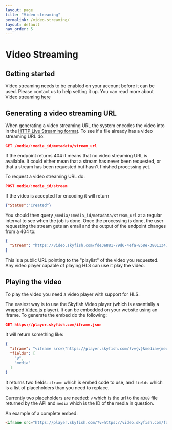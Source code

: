 ```yaml
---
layout: page
title: "Video streaming"
permalink: /video-streaming/
layout: default
nav_order: 5
---
```


# Video Streaming

## Getting started
Video streaming needs to be enabled on your account before it can be used. Please contact us to help setting it up. You can read more about Video streaming [here](https://www.skyfish.com/features/streaming)

## Generating a video streaming URL
When generating a video streaming URL the system encodes the video into in the [HTTP Live Streaming format](https://en.wikipedia.org/wiki/HTTP_Live_Streaming). To see if a file already has a video streaming URL do:

```json
GET /media/:media_id/metadata/stream_url
```

If the endpoint returns 404 it means that no video streaming URL is available. It could either mean that a stream has never been requested, or that a stream has been requested but hasn't finished processing yet. 

To request a video streaming URL do:

```json
POST media/:media_id/stream
```

If the video is accepted for encoding it will return
```json
{"Status":"Created"}
```

You should then query `/media/:media_id/metadata/stream_url` at a regular interval to see when the job is done. Once the processing is done, the user requesting the stream  gets an email and the output of the endpoint changes from a 404 to:

```json
{
  "Stream": "https://video.skyfish.com/fde3e881-79d6-4efa-858e-380113476546/AppleHLS1/stream-1337-4242.m3u8"
}
```

This is a public URL pointing to the "playlist" of the video you requested. Any video player capable of playing HLS can use it play the video. 

## Playing the video
To play the video you need a video player with support for HLS. 

The easiest way is to use the Skyfish Video player (which is essentially a wrapped [Video.js](https://videojs.com/) player). It can be embedded on your website using an iframe. To generate the embed do the following:

```json
GET https://player.skyfish.com/iframe.json
```

It will return something like:
```json
{
  "iframe": "<iframe src=\"https://player.skyfish.com/?v={v}&media={media}\" width=\"560\" height=\"315\" style=\"border: 0\" title=\"Skyfish video\" allow=\"fullscreen; accelerometer; autoplay; encrypted-media; gyroscope; picture-in-picture\" allowfullscreen onLoad=\"!function(e){try{e.style.maxWidth='100%';var n=e.width/e.height;if(0<n){var t,d;(t=function(){var t,i=e.getBoundingClientRect();t=i.width<e.width?(i.width/n).toFixed(0)+'px':'none',d!==t&&(e.style.maxHeight=d=t)})(),window.addEventListener('resize',t)}}catch(t){console.log(t)}}(this)\"></iframe>",
  "fields": [
    "v",
    "media"
  ]
}
```

It returns two fields: `iframe` which is embed code to use, and `fields` which is a list of placeholders than you need to replace. 

Currently two placeholders are needed: `v` which is the url to the `m3u8` file returned by the API and `media` which is the ID of the media in question. 

An example of a complete embed:
```html
<iframe src="https://player.skyfish.com/?v=https://video.skyfish.com/fde3e88d-79d6-4efa-858e-380113476546/AppleHLS1/stream-449912-53872201.m3u8&media=53872201" width="560" height="315" style="border: 0" title="Skyfish video" allow="fullscreen; accelerometer; autoplay; encrypted-media; gyroscope; picture-in-picture" allowfullscreen onLoad="!function(e){try{e.style.maxWidth='100%';var n=e.width/e.height;if(0<n){var t,d;(t=function(){var t,i=e.getBoundingClientRect();t=i.width<e.width?(i.width/n).toFixed(0)+'px':'none',d!==t&&(e.style.maxHeight=d=t)})(),window.addEventListener('resize',t)}}catch(t){console.log(t)}}(this)"></iframe>
```

